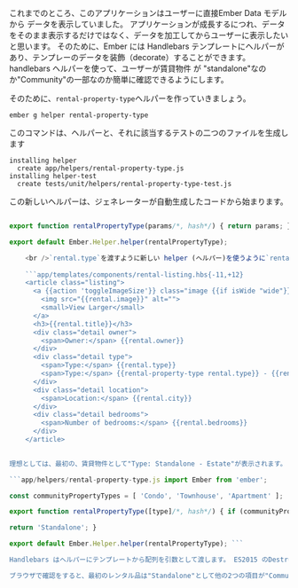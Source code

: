これまでのところ、このアプリケーションはユーザーに直接Ember Data モデルから データを表示していました。 アプリケーションが成長するにつれ、データをそのまま表示するだけではなく、データを加工してからユーザーに表示したいと思います。 そのために、Ember には Handlebars テンプレートにヘルパーがあり、テンプレーのデータを装飾（decorate）することができます。 handlebars ヘルパーを使って、ユーザーが賃貸物件 が "standalone"なのか"Community"の一部なのか簡単に確認できるようにします。

そのために、`rental-property-type`ヘルパーを作っていきましょう。

```shell
ember g helper rental-property-type
```

このコマンドは、ヘルパーと、それに該当するテストの二つのファイルを生成します

```shell
installing helper
  create app/helpers/rental-property-type.js
installing helper-test
  create tests/unit/helpers/rental-property-type-test.js
```

この新しいヘルパーは、ジェネレーターが自動生成したコードから始まります。

```app/helpers/rental-property-type.js import Ember from 'ember';

export function rentalPropertyType(params/*, hash*/) { return params; }

export default Ember.Helper.helper(rentalPropertyType);

    <br />`rental.type`を渡すように新しい helper (ヘルパー)を使うように`rental-listing` component templateを更新します:
    
    ```app/templates/components/rental-listing.hbs{-11,+12}
    <article class="listing">
      <a {{action 'toggleImageSize'}} class="image {{if isWide "wide"}}">
        <img src="{{rental.image}}" alt="">
        <small>View Larger</small>
      </a>
      <h3>{{rental.title}}</h3>
      <div class="detail owner">
        <span>Owner:</span> {{rental.owner}}
      </div>
      <div class="detail type">
        <span>Type:</span> {{rental.type}}
        <span>Type:</span> {{rental-property-type rental.type}} - {{rental.type}}
      </div>
      <div class="detail location">
        <span>Location:</span> {{rental.city}}
      </div>
      <div class="detail bedrooms">
        <span>Number of bedrooms:</span> {{rental.bedrooms}}
      </div>
    </article>
    

理想としては、最初の、賃貸物件として"Type: Standalone - Estate"が表示されます。 実際には、デフォルトのテンプレートヘルパーは`rental.type` の値を返しています。 これを更新して、ヘルパーが配列`communityPropertyTypes`を探してもしプロパティが存在したら `'Community'` または `'Standalone'`を返してようにしましょう。

```app/helpers/rental-property-type.js import Ember from 'ember';

const communityPropertyTypes = [ 'Condo', 'Townhouse', 'Apartment' ];

export function rentalPropertyType([type]/*, hash*/) { if (communityPropertyTypes.contains(type)) { return 'Community'; }

return 'Standalone'; }

export default Ember.Helper.helper(rentalPropertyType); ```

Handlebars はヘルパーにテンプレートから配列を引数として渡します。 ES2015 のDestructuring assignmentを使って、配列の最初の項目を取り出して、`type`という名称にしています。 これによって、配列`communityPropertyTypes`に`type`が存在するか確認ができるようになります。

ブラウザで確認をすると、最初のレンタル品は"Standalone"として他の2つの項目が"Community"として表示されてるはずです。